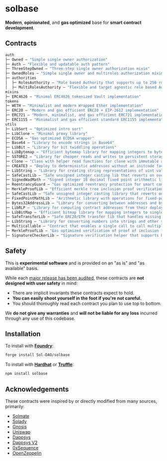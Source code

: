 # solbase

**Modern**, **opinionated**, and **gas optimized** base for **smart contract development**.

## Contracts

```ml
auth
├─ Owned — "Simple single owner authorization"
├─ Auth — "Flexible and updatable auth pattern"
├─ ThreeStepOwned — "Three-step single owner authorization mixin"
├─ OwnedRoles — "Simple single owner and multiroles authorization mixin"
├─ authorities
│  ├─ RolesAuthority — "Role based Authority that supports up to 256 roles"
│  ├─ MultiRolesAuthority — "Flexible and target agnostic role based Authority"
mixins
├─ ERC4626 — "Minimal ERC4626 tokenized Vault implementation"
tokens
├─ WETH — "Minimalist and modern Wrapped Ether implementation"
├─ ERC20 — "Modern and gas efficient ERC20 + EIP-2612 implementation"
├─ ERC721 — "Modern, minimalist, and gas efficient ERC721 implementation"
├─ ERC1155 — "Minimalist and gas efficient standard ERC1155 implementation"
utils
├─ LibSort — "Optimized intro sort"
├─ LibClone — "Minimal proxy library"
├─ ECDSA — "Gas optimized ECDSA wrapper"
├─ Base64 — "Library to encode strings in Base64"
├─ LibBit — "Library for bit twiddling operations"
├─ LibBytemap — "Efficient bytemap library for mapping integers to bytes"
├─ SSTORE2 — "Library for cheaper reads and writes to persistent storage"
├─ Clone — "Class with helper read functions for clone with immutable args"
├─ CREATE3 — "Deploy to deterministic addresses without an initcode factor"
├─ LibString — "Library for creating string representations of uint values"
├─ SafeCastLib — "Safe unsigned integer casting lib that reverts on overflow"
├─ SignedWadMath — "Signed integer 18 decimal fixed point arithmetic library"
├─ ReentrancyGuard — "Gas optimized reentrancy protection for smart contracts"
├─ MerkleProofLib — "Efficient merkle tree inclusion proof verification library"
├─ SafeCastLib — "Safe unsigned integer casting library that reverts on overflow"
├─ FixedPointMathLib — "Arithmetic library with operations for fixed-point numbers"
├─ Bytes32AddressLib — "Library for converting between addresses and bytes32 values"
├─ LibRLP — "Library for computing contract addresses from their deployer and nonce"
├─ LibBitMap — "Efficient bitmap library for mapping integers to single bit booleans"
├─ SafeTransferLib — "Safe ERC20/ETH transfer lib that handles missing return values"
├─ LibString — "Library for converting numbers into strings and other string operations"
├─ Multicallable — "Contract that enables a single call to call multiple methods on itself"
├─ MerkleProofLib — "Gas optimized verification of proof of inclusion for a leaf in a Merkle tree"
├─ SignatureCheckerLib — "Signature verification helper that supports both ECDSA signatures from EOAs"
```

## Safety

This is **experimental software** and is provided on an "as is" and "as available" basis.

While each [major release has been audited](audits), these contracts are **not designed with user safety** in mind:

- There are implicit invariants these contracts expect to hold.
- **You can easily shoot yourself in the foot if you're not careful.**
- You should thoroughly read each contract you plan to use top to bottom.

We **do not give any warranties** and **will not be liable for any loss** incurred through any use of this codebase.

## Installation

To install with [**Foundry**](https://github.com/gakonst/foundry):

```sh
forge install Sol-DAO/solbase
```

To install with [**Hardhat**](https://github.com/nomiclabs/hardhat) or [**Truffle**](https://github.com/trufflesuite/truffle):

```sh
npm install solbase
```

## Acknowledgements

These contracts were inspired by or directly modified from many sources, primarily:

- [Solmate](https://github.com/transmissions11/solmate)
- [Solady](https://github.com/Vectorized/solady)
- [Gnosis](https://github.com/gnosis/gp-v2-contracts)
- [Uniswap](https://github.com/Uniswap/uniswap-lib)
- [Dappsys](https://github.com/dapphub/dappsys)
- [Dappsys V2](https://github.com/dapp-org/dappsys-v2)
- [0xSequence](https://github.com/0xSequence)
- [OpenZeppelin](https://github.com/OpenZeppelin/openzeppelin-contracts)
